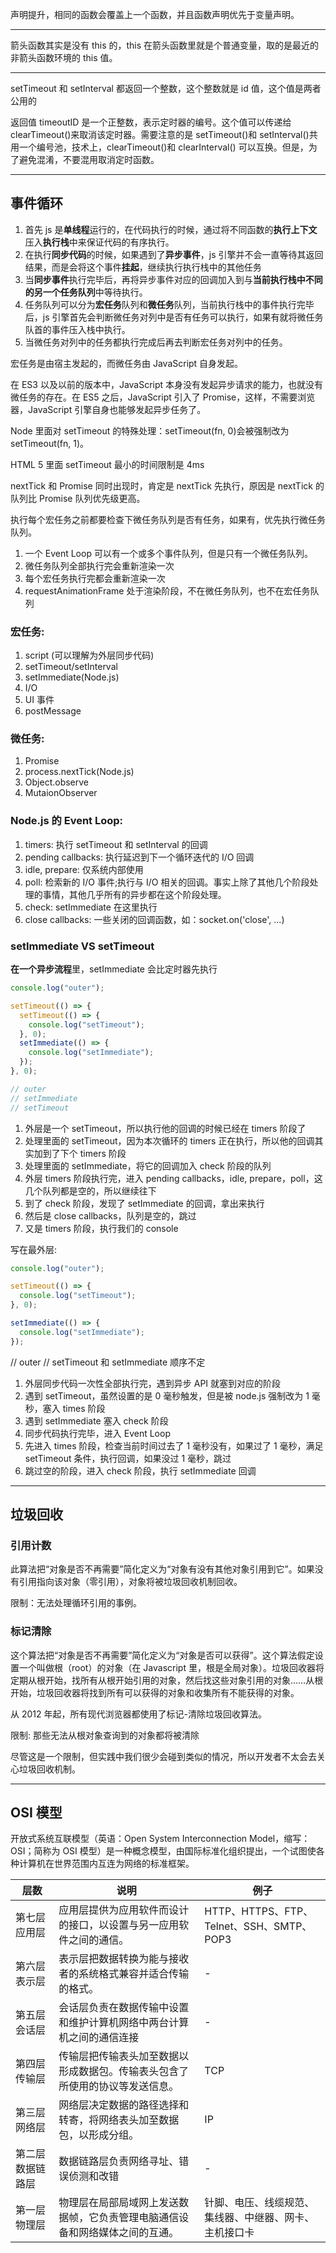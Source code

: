 声明提升，相同的函数会覆盖上一个函数，并且函数声明优先于变量声明。

---

箭头函数其实是没有 this 的，this 在箭头函数里就是个普通变量，取的是最近的非箭头函数环境的 this 值。

---

setTimeout 和 setInterval 都返回一个整数，这个整数就是 id 值，这个值是两者公用的

返回值 timeoutID 是一个正整数，表示定时器的编号。这个值可以传递给 clearTimeout()来取消该定时器。需要注意的是 setTimeout()和 setInterval()共用一个编号池，技术上，clearTimeout()和 clearInterval() 可以互换。但是，为了避免混淆，不要混用取消定时函数。

---

## 事件循环

1. 首先 js 是**单线程**运行的，在代码执行的时候，通过将不同函数的**执行上下文**压入**执行栈**中来保证代码的有序执行。
2. 在执行**同步代码**的时候，如果遇到了**异步事件**，js 引擎并不会一直等待其返回结果，而是会将这个事件**挂起**，继续执行执行栈中的其他任务
3. 当**同步事件**执行完毕后，再将异步事件对应的回调加入到与**当前执行栈中不同的另一个任务队列**中等待执行。
4. 任务队列可以分为**宏任务**队列和**微任务**队列，当前执行栈中的事件执行完毕后，js 引擎首先会判断微任务对列中是否有任务可以执行，如果有就将微任务队首的事件压入栈中执行。
5. 当微任务对列中的任务都执行完成后再去判断宏任务对列中的任务。

宏任务是由宿主发起的，而微任务由 JavaScript 自身发起。

在 ES3 以及以前的版本中，JavaScript 本身没有发起异步请求的能力，也就没有微任务的存在。在 ES5 之后，JavaScript 引入了 Promise，这样，不需要浏览器，JavaScript 引擎自身也能够发起异步任务了。

Node 里面对 setTimeout 的特殊处理：setTimeout(fn, 0)会被强制改为 setTimeout(fn, 1)。

HTML 5 里面 setTimeout 最小的时间限制是 4ms

nextTick 和 Promise 同时出现时，肯定是 nextTick 先执行，原因是 nextTick 的队列比 Promise 队列优先级更高。

执行每个宏任务之前都要检查下微任务队列是否有任务，如果有，优先执行微任务队列。

1. 一个 Event Loop 可以有一个或多个事件队列，但是只有一个微任务队列。
2. 微任务队列全部执行完会重新渲染一次
3. 每个宏任务执行完都会重新渲染一次
4. requestAnimationFrame 处于渲染阶段，不在微任务队列，也不在宏任务队列

### 宏任务:

1. script (可以理解为外层同步代码)
2. setTimeout/setInterval
3. setImmediate(Node.js)
4. I/O
5. UI 事件
6. postMessage

### 微任务:

1. Promise
2. process.nextTick(Node.js)
3. Object.observe
4. MutaionObserver

### Node.js 的 Event Loop:

1. timers: 执行 setTimeout 和 setInterval 的回调
2. pending callbacks: 执行延迟到下一个循环迭代的 I/O 回调
3. idle, prepare: 仅系统内部使用
4. poll: 检索新的 I/O 事件;执行与 I/O 相关的回调。事实上除了其他几个阶段处理的事情，其他几乎所有的异步都在这个阶段处理。
5. check: setImmediate 在这里执行
6. close callbacks: 一些关闭的回调函数，如：socket.on('close', ...)

### setImmediate VS setTimeout

**在一个异步流程**里，setImmediate 会比定时器先执行

```js
console.log("outer");

setTimeout(() => {
  setTimeout(() => {
    console.log("setTimeout");
  }, 0);
  setImmediate(() => {
    console.log("setImmediate");
  });
}, 0);

// outer
// setImmediate
// setTimeout
```

1. 外层是一个 setTimeout，所以执行他的回调的时候已经在 timers 阶段了
2. 处理里面的 setTimeout，因为本次循环的 timers 正在执行，所以他的回调其实加到了下个 timers 阶段
3. 处理里面的 setImmediate，将它的回调加入 check 阶段的队列
4. 外层 timers 阶段执行完，进入 pending callbacks，idle, prepare，poll，这几个队列都是空的，所以继续往下
5. 到了 check 阶段，发现了 setImmediate 的回调，拿出来执行
6. 然后是 close callbacks，队列是空的，跳过
7. 又是 timers 阶段，执行我们的 console

写在最外层:

```js
console.log("outer");

setTimeout(() => {
  console.log("setTimeout");
}, 0);

setImmediate(() => {
  console.log("setImmediate");
});
```

// outer
// setTimeout 和 setImmediate 顺序不定

1. 外层同步代码一次性全部执行完，遇到异步 API 就塞到对应的阶段
2. 遇到 setTimeout，虽然设置的是 0 毫秒触发，但是被 node.js 强制改为 1 毫秒，塞入 times 阶段
3. 遇到 setImmediate 塞入 check 阶段
4. 同步代码执行完毕，进入 Event Loop
5. 先进入 times 阶段，检查当前时间过去了 1 毫秒没有，如果过了 1 毫秒，满足 setTimeout 条件，执行回调，如果没过 1 毫秒，跳过
6. 跳过空的阶段，进入 check 阶段，执行 setImmediate 回调

---

## 垃圾回收

### 引用计数

此算法把“对象是否不再需要”简化定义为“对象有没有其他对象引用到它”。如果没有引用指向该对象（零引用），对象将被垃圾回收机制回收。

限制：无法处理循环引用的事例。

### 标记清除

这个算法把“对象是否不再需要”简化定义为“对象是否可以获得”。这个算法假定设置一个叫做根（root）的对象（在 Javascript 里，根是全局对象）。垃圾回收器将定期从根开始，找所有从根开始引用的对象，然后找这些对象引用的对象……从根开始，垃圾回收器将找到所有可以获得的对象和收集所有不能获得的对象。

从 2012 年起，所有现代浏览器都使用了标记-清除垃圾回收算法。

限制: 那些无法从根对象查询到的对象都将被清除

尽管这是一个限制，但实践中我们很少会碰到类似的情况，所以开发者不太会去关心垃圾回收机制。

---

## OSI 模型

开放式系统互联模型（英语：Open System Interconnection Model，缩写：OSI；简称为 OSI 模型）是一种概念模型，由国际标准化组织提出，一个试图使各种计算机在世界范围内互连为网络的标准框架。

| 层数              | 说明                                                                         | 例子                                                   |
| ----------------- | ---------------------------------------------------------------------------- | ------------------------------------------------------ |
| 第七层 应用层     | 应用层提供为应用软件而设计的接口，以设置与另一应用软件之间的通信。           | HTTP、HTTPS、FTP、Telnet、SSH、SMTP、POP3              |
| 第六层 表示层     | 表示层把数据转换为能与接收者的系统格式兼容并适合传输的格式。                 | -                                                      |
| 第五层 会话层     | 会话层负责在数据传输中设置和维护计算机网络中两台计算机之间的通信连接         | -                                                      |
| 第四层 传输层     | 传输层把传输表头加至数据以形成数据包。传输表头包含了所使用的协议等发送信息。 | TCP                                                    |
| 第三层 网络层     | 网络层决定数据的路径选择和转寄，将网络表头加至数据包，以形成分组。           | IP                                                     |
| 第二层 数据链路层 | 数据链路层负责网络寻址、错误侦测和改错                                       | -                                                      |
| 第一层 物理层     | 物理层在局部局域网上发送数据帧，它负责管理电脑通信设备和网络媒体之间的互通。 | 针脚、电压、线缆规范、集线器、中继器、网卡、主机接口卡 |
